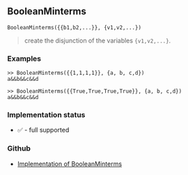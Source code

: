 ## BooleanMinterms

```
BooleanMinterms({{b1,b2,...}}, {v1,v2,...})
```

> create the disjunction of the variables `{v1,v2,...}`.
 
### Examples

``` 
>> BooleanMinterms({{1,1,1,1}}, {a, b, c,d}) 
a&&b&&c&&d 
        
>> BooleanMinterms({{True,True,True,True}}, {a, b, c,d}) 
a&&b&&c&&d 
```

### Implementation status

* &#x2705; - full supported

### Github

* [Implementation of BooleanMinterms](https://github.com/axkr/symja_android_library/blob/master/symja_android_library/matheclipse-core/src/main/java/org/matheclipse/core/builtin/BooleanFunctions.java#L1307) 
